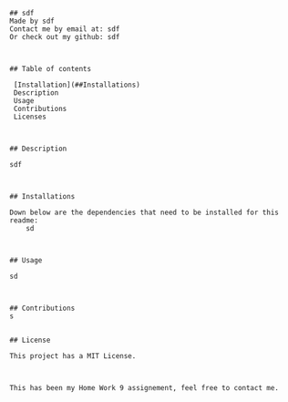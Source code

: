 
    ## sdf
    Made by sdf
    Contact me by email at: sdf
    Or check out my github: sdf



    ## Table of contents 

     [Installation](##Installations)
     Description
     Usage
     Contributions
     Licenses 
    


    ## Description

    sdf



    ## Installations

    Down below are the dependencies that need to be installed for this readme: 
        sd 



    ## Usage 

    sd



    ## Contributions
    s


    ## License

    This project has a MIT License. 



    This has been my Home Work 9 assignement, feel free to contact me. 

    